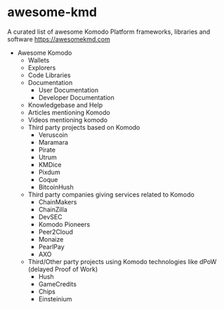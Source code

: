 # awesome-kmd
A curated list of awesome Komodo Platform frameworks, libraries and software https://awesomekmd.com

- Awesome Komodo
  - Wallets
  - Explorers
  - Code Libraries
  - Documentation
    - User Documentation
    - Developer Documentation
  - Knowledgebase and Help
  - Articles mentioning Komodo
  - Videos mentioning komodo
  - Third party projects based on Komodo
    - Veruscoin
    - Maramara
    - Pirate
    - Utrum
    - KMDice
    - Pixdum
    - Coque
    - BitcoinHush
  - Third party companies giving services related to Komodo
    - ChainMakers
    - ChainZilla
    - DevSEC
    - Komodo Pioneers
    - Peer2Cloud
    - Monaize
    - PearlPay
    - AXO
  - Third/Other party projects using Komodo technologies like dPoW (delayed Proof of Work)
    - Hush
    - GameCredits
    - Chips
    - Einsteinium
    
